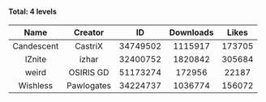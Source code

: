 #### Total: 4 levels

| Name | Creator | ID | Downloads | Likes |
|:---:|:---:|:---:|:---:|:---:|
| Candescent | CastriX | 34749502 | 1115917 | 173705
| IZnite | izhar | 32400752 | 1820842 | 305684
| weird | OSIRIS GD | 51173274 | 172956 | 22187
| Wishless | Pawlogates | 34224737 | 1036774 | 156072
